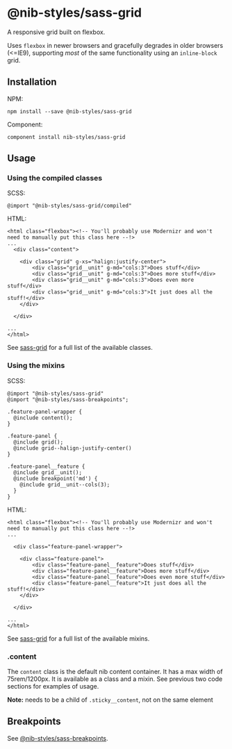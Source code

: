 # @nib-styles/sass-grid

A responsive grid built on flexbox.

Uses `flexbox` in newer browsers and gracefully degrades in older browsers (<=IE9), supporting *most* of the same functionality using an `inline-block` grid.
   
## Installation

NPM:

    npm install --save @nib-styles/sass-grid

Component:

    component install nib-styles/sass-grid

   
## Usage

### Using the compiled classes

SCSS:

    @import "@nib-styles/sass-grid/compiled"

HTML:
    
    <html class="flexbox"><!-- You'll probably use Modernizr and won't need to manually put this class here --!>
    ...
      <div class="content">
      
        <div class="grid" g-xs="halign:justify-center">
            <div class="grid__unit" g-md="cols:3">Does stuff</div>
            <div class="grid__unit" g-md="cols:3">Does more stuff</div>
            <div class="grid__unit" g-md="cols:3">Does even more stuff</div>
            <div class="grid__unit" g-md="cols:3">It just does all the stuff!</div>
        </div>
        
      </div>
        
    ...
    </html>

See [sass-grid](https://www.npmjs.com/package/sass-grid) for a full list of the available classes.

### Using the mixins

SCSS:

    @import "@nib-styles/sass-grid"
    @import "@nib-styles/sass-breakpoints";
    
    .feature-panel-wrapper {
      @include content();
    }
    
    .feature-panel {
      @include grid();
      @include grid--halign-justify-center()
    }
    
    .feature-panel__feature {
      @include grid__unit();
      @include breakpoint('md') {
        @include grid__unit--cols(3);
      }
    }

HTML:
    
    <html class="flexbox"><!-- You'll probably use Modernizr and won't need to manually put this class here --!>
    ...
    
      <div class="feature-panel-wrapper">
    
        <div class="feature-panel">
            <div class="feature-panel__feature">Does stuff</div>
            <div class="feature-panel__feature">Does more stuff</div>
            <div class="feature-panel__feature">Does even more stuff</div>
            <div class="feature-panel__feature">It just does all the stuff!</div>
        </div>
        
      </div>
      
    ...
    </html>
    
See [sass-grid](https://www.npmjs.com/package/sass-grid) for a full list of the available mixins.

### .content

The `content` class is the default nib content container. It has a max width of 75rem/1200px. It is available as a class and a mixin. See previous two code sections for examples of usage.

**Note:** needs to be a child of `.sticky__content`, not on the same element

## Breakpoints

See [@nib-styles/sass-breakpoints](https://github.com/nib-styles/sass-breakpoints).
